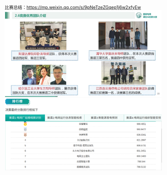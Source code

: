 比赛总结：https://mp.weixin.qq.com/s/9pNeTzeZGqep1j6w2xfyEw
![img.png](util_imgs1/img_17.png)
![img_1.png](util_imgs1/img_18.png)